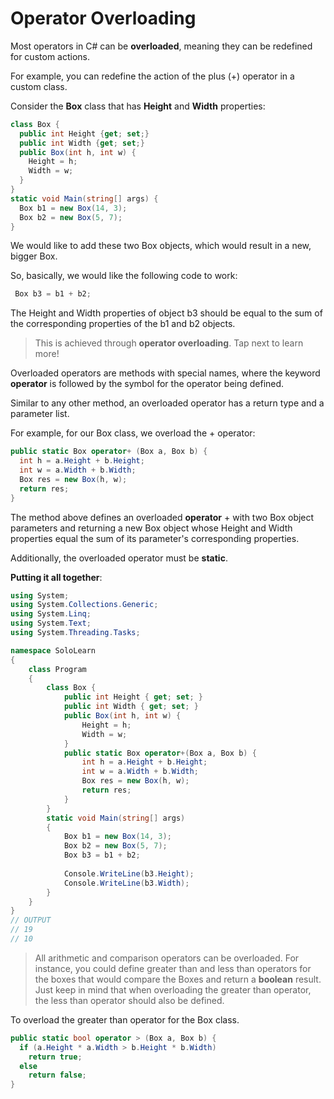 # Operator Overloading 
Most operators in C# can be **overloaded**, meaning they can be redefined for custom actions.

For example, you can redefine the action of the plus (+) operator in a custom class.

Consider the **Box** class that has **Height** and **Width** properties: 

```cs
class Box {
  public int Height {get; set;}
  public int Width {get; set;}
  public Box(int h, int w) {
    Height = h;
    Width = w;
  }
}
static void Main(string[] args) {
  Box b1 = new Box(14, 3);
  Box b2 = new Box(5, 7);
}
```
We would like to add these two Box objects, which would result in a new, bigger Box.

So, basically, we would like the following code to work:

```cs
 Box b3 = b1 + b2;
 ```
 The Height and Width properties of object b3 should be equal to the sum of the corresponding properties of the b1 and b2 objects.

> This is achieved through **operator overloading**. Tap next to learn more!

Overloaded operators are methods with special names, where the keyword **operator** is followed by the symbol for the operator being defined. 

Similar to any other method, an overloaded operator has a return type and a parameter list.

For example, for our Box class, we overload the + operator: 

```cs
public static Box operator+ (Box a, Box b) {
  int h = a.Height + b.Height;
  int w = a.Width + b.Width;
  Box res = new Box(h, w);
  return res;
}
```

The method above defines an overloaded **operator** + with two Box object parameters and returning a new Box object whose Height and Width properties equal the sum of its parameter's corresponding properties.

Additionally, the overloaded operator must be **static**.

**Putting it all together**:

```cs
using System;
using System.Collections.Generic;
using System.Linq;
using System.Text;
using System.Threading.Tasks;

namespace SoloLearn
{
    class Program
    {
        class Box {
            public int Height { get; set; }
            public int Width { get; set; }
            public Box(int h, int w) {
                Height = h;
                Width = w;
            }
            public static Box operator+(Box a, Box b) {
                int h = a.Height + b.Height;
                int w = a.Width + b.Width;
                Box res = new Box(h, w);
                return res;
            }
        }
        static void Main(string[] args)
        {
            Box b1 = new Box(14, 3);
            Box b2 = new Box(5, 7);
            Box b3 = b1 + b2;
            
            Console.WriteLine(b3.Height);
            Console.WriteLine(b3.Width);
        }
    }
}
// OUTPUT
// 19
// 10
```

> All arithmetic and comparison operators can be overloaded. For instance, you could define greater than and less than operators for the boxes that would compare the Boxes and return a **boolean** result. Just keep in mind that when overloading the greater than operator, the less than operator should also be defined.

To overload the greater than operator for the Box class.
```cs
public static bool operator > (Box a, Box b) {
  if (a.Height * a.Width > b.Height * b.Width)
    return true;
  else
    return false;
}
```
